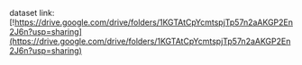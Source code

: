 dataset link: 
[!https://drive.google.com/drive/folders/1KGTAtCpYcmtspjTp57n2aAKGP2En2J6n?usp=sharing](https://drive.google.com/drive/folders/1KGTAtCpYcmtspjTp57n2aAKGP2En2J6n?usp=sharing)
